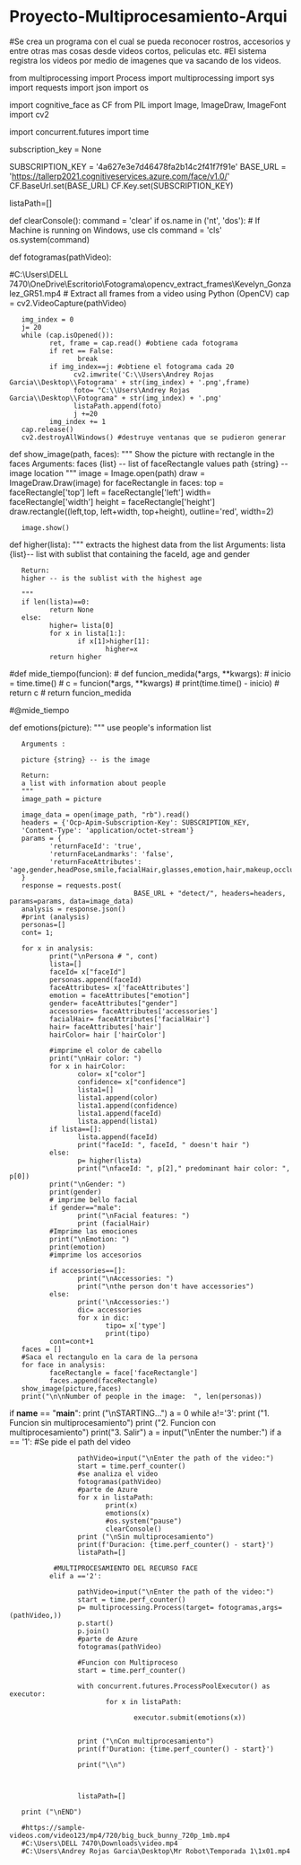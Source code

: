 # Proyecto-Multiprocesamiento-Arqui
#Se crea un programa con el cual se pueda reconocer rostros, accesorios y entre otras mas cosas desde videos cortos, peliculas etc.
#El sistema registra los videos por medio de imagenes que va sacando de los videos.


from multiprocessing import Process
import multiprocessing
import sys
import requests
import json 
import os

import cognitive_face as CF
from PIL import Image, ImageDraw, ImageFont
import cv2



import concurrent.futures
import time

subscription_key = None

SUBSCRIPTION_KEY = '4a627e3e7d46478fa2b14c2f41f7f91e'
BASE_URL = 'https://tallerp2021.cognitiveservices.azure.com/face/v1.0/'
CF.BaseUrl.set(BASE_URL)
CF.Key.set(SUBSCRIPTION_KEY)


listaPath=[] 


def clearConsole():
       command = 'clear'
       if os.name in ('nt', 'dos'):  # If Machine is running on Windows, use cls
              command = 'cls'
       os.system(command)


def fotogramas(pathVideo):
        
#C:\\Users\DELL 7470\\OneDrive\\Escritorio\\Fotograma\\opencv_extract_frames\\Kevelyn_Gonzalez_GR51.mp4
       # Extract all frames from a video using Python (OpenCV)
       cap = cv2.VideoCapture(pathVideo)

       img_index = 0
       j= 20
       while (cap.isOpened()):
              ret, frame = cap.read() #obtiene cada fotograma
              if ret == False: 
                     break
              if img_index==j: #obtiene el fotograma cada 20
                    cv2.imwrite('C:\\Users\Andrey Rojas Garcia\\Desktop\\Fotograma' + str(img_index) + '.png',frame)
                    foto= "C:\\Users\Andrey Rojas Garcia\\Desktop\\Fotograma" + str(img_index) + '.png'
                    listaPath.append(foto)
                    j +=20           
              img_index += 1       
       cap.release()
       cv2.destroyAllWindows() #destruye ventanas que se pudieron generar

def show_image(path, faces):
       """ Show the picture with rectangle in the faces
       Arguments:
       faces {list} -- list of faceRectangle values
       path {string} -- image location 
       """
       image = Image.open(path)
       draw = ImageDraw.Draw(image)
       for faceRectangle in faces:
              top = faceRectangle['top']
              left = faceRectangle['left']
              width= faceRectangle['width']
              height = faceRectangle['height']
              draw.rectangle((left,top, left+width, top+height), outline='red', width=2)

       image.show()

def higher(lista):
       """ extracts the highest data from the list
       Arguments:
       lista {list}-- list with sublist that containing the faceId, age and gender 

       Return:
       higher -- is the sublist with the highest age
       
       """
       if len(lista)==0:
              return None 
       else:
              higher= lista[0]
              for x in lista[1:]:
                     if x[1]>higher[1]:
                            higher=x
              return higher 

#def mide_tiempo(funcion):
       # def funcion_medida(*args, **kwargs):
              # inicio = time.time()
              # c = funcion(*args, **kwargs)
       #        print(time.time() - inicio)
       #        return c
       # return funcion_medida

#@mide_tiempo

def emotions(picture):
       """ use people's information list 

       Arguments :

       picture {string} -- is the image 

       Return:
       a list with information about people  
       """
       image_path = picture

       image_data = open(image_path, "rb").read()
       headers = {'Ocp-Apim-Subscription-Key': SUBSCRIPTION_KEY,
       'Content-Type': 'application/octet-stream'}
       params = {
              'returnFaceId': 'true',
              'returnFaceLandmarks': 'false',
              'returnFaceAttributes': 'age,gender,headPose,smile,facialHair,glasses,emotion,hair,makeup,occlusion,accessories,blur,exposure,noise',
       }
       response = requests.post(
                                   BASE_URL + "detect/", headers=headers, params=params, data=image_data)
       analysis = response.json()
       #print (analysis)
       personas=[]
       cont= 1;

       for x in analysis:
              print("\nPersona # ", cont)
              lista=[]
              faceId= x["faceId"]
              personas.append(faceId)
              faceAttributes= x['faceAttributes']
              emotion = faceAttributes["emotion"]
              gender= faceAttributes["gender"]
              accessories= faceAttributes['accessories']
              facialHair= faceAttributes['facialHair']
              hair= faceAttributes['hair']
              hairColor= hair ['hairColor']

              #imprime el color de cabello
              print("\nHair color: ")
              for x in hairColor:   
                     color= x["color"]
                     confidence= x["confidence"]
                     lista1=[]
                     lista1.append(color)
                     lista1.append(confidence)
                     lista1.append(faceId)
                     lista.append(lista1) 
              if lista==[]:
                     lista.append(faceId)
                     print("faceId: ", faceId, " doesn't hair ")
              else: 
                     p= higher(lista)        
                     print("\nfaceId: ", p[2]," predominant hair color: ", p[0])
              print("\nGender: ")
              print(gender)
              # imprime bello facial
              if gender=="male": 
                     print("\nFacial features: ")  
                     print (facialHair) 
              #Imprime las emociones
              print("\nEmotion: ")
              print(emotion)
              #imprime los accesorios      

              if accessories==[]:
                     print("\nAccessories: ")
                     print("\nthe person don't have accessories")
              else:
                     print('\nAccessories:')
                     dic= accessories
                     for x in dic:
                            tipo= x['type']
                            print(tipo)
              cont=cont+1
       faces = []
       #Saca el rectangulo en la cara de la persona
       for face in analysis:
              faceRectangle = face['faceRectangle']
              faces.append(faceRectangle)
       show_image(picture,faces)
       print("\n\nNumber of people in the image:  ", len(personas))

if __name__ == "__main__":
       print ("\nSTARTING...")
       a = 0
       while a!='3':
              print ("1. Funcion sin multiprocesamiento")
              print ("2. Funcion con multiprocesamiento")
              print("3. Salir")
              a = input("\nEnter the number:")
              if a == '1':
                     #Se pide el path del video
                     
                     pathVideo=input("\nEnter the path of the video:")
                     start = time.perf_counter()
                     #se analiza el video
                     fotogramas(pathVideo)
                     #parte de Azure
                     for x in listaPath:
                            print(x)
                            emotions(x) 
                            #os.system("pause")
                            clearConsole()
                     print ("\nSin multiprocesamiento")
                     print(f'Duracion: {time.perf_counter() - start}')
                     listaPath=[]
                     
               #MULTIPROCESAMIENTO DEL RECURSO FACE       
              elif a =='2':
                     
                     pathVideo=input("\nEnter the path of the video:")
                     start = time.perf_counter()
                     p= multiprocessing.Process(target= fotogramas,args=(pathVideo,))
                     p.start()
                     p.join()
                     #parte de Azure
                     fotogramas(pathVideo)
  
                     #Funcion con Multiproceso
                     start = time.perf_counter()

                     with concurrent.futures.ProcessPoolExecutor() as executor:
                            for x in listaPath:

                                   executor.submit(emotions(x))

                     
                     print ("\nCon multiprocesamiento")
                     print(f'Duration: {time.perf_counter() - start}')

                     print("\\n")

                     
                     
                     listaPath=[]

       print ("\nEND")

       #https://sample-videos.com/video123/mp4/720/big_buck_bunny_720p_1mb.mp4
       #C:\Users\DELL 7470\Downloads\video.mp4
       #C:\Users\Andrey Rojas Garcia\Desktop\Mr Robot\Temporada 1\1x01.mp4
